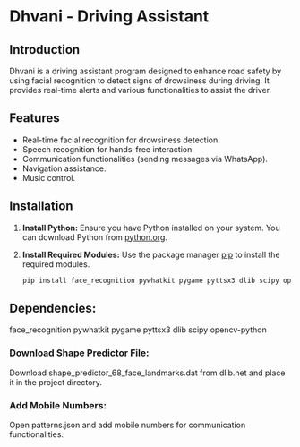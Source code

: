 # Dhvani - Driving Assistant

## Introduction
Dhvani is a driving assistant program designed to enhance road safety by using facial recognition to detect signs of drowsiness during driving. It provides real-time alerts and various functionalities to assist the driver.

## Features
- Real-time facial recognition for drowsiness detection.
- Speech recognition for hands-free interaction.
- Communication functionalities (sending messages via WhatsApp).
- Navigation assistance.
- Music control.

## Installation
1. **Install Python:**
   Ensure you have Python installed on your system. You can download Python from [python.org](https://www.python.org/).

2. **Install Required Modules:**
   Use the package manager [pip](https://pip.pypa.io/en/stable/) to install the required modules.

   ```bash
   pip install face_recognition pywhatkit pygame pyttsx3 dlib scipy opencv-python


## Dependencies: 
face_recognition
pywhatkit
pygame
pyttsx3
dlib
scipy
opencv-python


### Download Shape Predictor File:
Download shape_predictor_68_face_landmarks.dat from dlib.net and place it in the project directory.

### Add Mobile Numbers:
Open patterns.json and add mobile numbers for communication functionalities.


